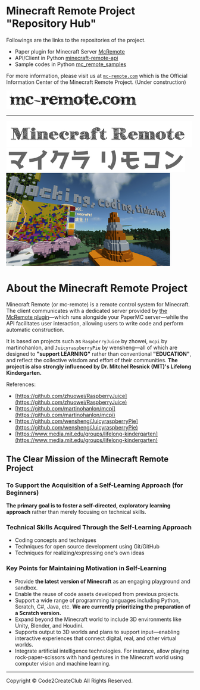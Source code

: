 # Minecraft Remote Project "Repository Hub"

Followings are the links to the repositories of the project.

- Paper plugin for Minecraft Server [McRemote](https://github.com/Naohiro2g/McRemote)
- API/Client in Python [minecraft-remote-api](https://github.com/Naohiro2g/minecraft-remote-api)
- Sample codes in Python [mc_remote_samples](https://github.com/Naohiro2g/mc_remote_samples)

For more information, please visit us at [```mc-remote.com```](https://mc-remote.com) which is the Official Information Center of the Minecraft Remote Project. (Under construction)

[<img src="images/mc-remote_com-logo.png" alt="Minecraft Remote Logo" width="360" />](https://mc-remote.com)

---

<img src="images/minecraft_remote-logo.png" alt="Minecraft Remote Logo" width="500" />

<img src="images/maikura_rimokon-logo.png" alt="マイクラ リモコン ロゴ" width="480" />

<img src="https://raw.githubusercontent.com/Naohiro2g/minecraft-remote-api/refs/heads/main/images/hacking_coding_tinkering.png" width="440" alt="Hacking Coding Tinkering" title="Hacking Coding Tinkering" />

# About the Minecraft Remote Project

Minecraft Remote (or mc-remote) is a remote control system for Minecraft. The client communicates with a dedicated server provided by [the McRemote plugin](https://github.com/Naohiro2g/McRemote/)—which runs alongside your PaperMC server—while the API facilitates user interaction, allowing users to write code and perform automatic construction.

It is based on projects such as `RaspberryJuice` by zhowei, `mcpi` by martinohanlon, and `JuicyraspberryPie` by wensheng—all of which are designed to **"support LEARNING"** rather than conventional **"EDUCATION"**, and reflect the collective wisdom and effort of their communities. **The project is also strongly influenced by Dr. Mitchel Resnick (MIT)'s Lifelong Kindergarten.**

References:

- [https://github.com/zhuowei/RaspberryJuice](https://github.com/zhuowei/RaspberryJuice)
- [https://github.com/martinohanlon/mcpi](https://github.com/martinohanlon/mcpi)
- [https://github.com/wensheng/JuicyraspberryPie](https://github.com/wensheng/JuicyraspberryPie)
- [https://www.media.mit.edu/groups/lifelong-kindergarten](https://www.media.mit.edu/groups/lifelong-kindergarten)

## The Clear Mission of the Minecraft Remote Project

### To Support the Acquisition of a Self-Learning Approach (for Beginners)

**The primary goal is to foster a self-directed, exploratory learning approach** rather than merely focusing on technical skills.

### Technical Skills Acquired Through the Self-Learning Approach

- Coding concepts and techniques
- Techniques for open source development using Git/GitHub
- Techniques for realizing/expressing one's own ideas

### Key Points for Maintaining Motivation in Self-Learning

- Provide **the latest version of Minecraft** as an engaging playground and sandbox.
- Enable the reuse of code assets developed from previous projects.
- Support a wide range of programming languages including Python, Scratch, C#, Java, etc. **We are currently prioritizing the preparation of a Scratch version.**
- Expand beyond the Minecraft world to include 3D environments like Unity, Blender, and Houdini.
- Supports output to 3D worlds and plans to support input—enabling interactive experiences that connect digital, real, and other virtual worlds.
- Integrate artificial intelligence technologies. For instance, allow playing rock-paper-scissors with hand gestures in the Minecraft world using computer vision and machine learning.

---

Copyright &copy; Code2CreateClub All Rights Reserved.

